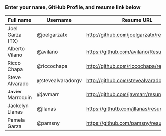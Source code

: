 ### Enter your name, GitHub Profile, and resume link below

| Full name        | Username          | Resume URL                                | Github URL                       |
|------------------|-------------------|-------------------------------------------|----------------------------------|
| Joel Garza (TX)  | @joelgarzatx      | http://github.com/joelgarzatx/resume      |
| Alberto Vilano   | @avilano          | https://github.com/avilano/Resume         |
| Ricco Chapa      | @riccochapa       | http://github.com/riccochapa/resume       | riccochapa.github.io             |
| Steve Alvarado   | @stevealvaradorgv | http://github.com/stevealvaradorgv/resume |
| Javier Marroquin | @javmarr          | http://github.com/javmarr/resume          |
| Jackelyn Llanas  | @jllanas          | https://githutb.com/jllanas/resume        |
| Pamela Garza     | @pamsny           | https://github.com/pamsny/resume          |
